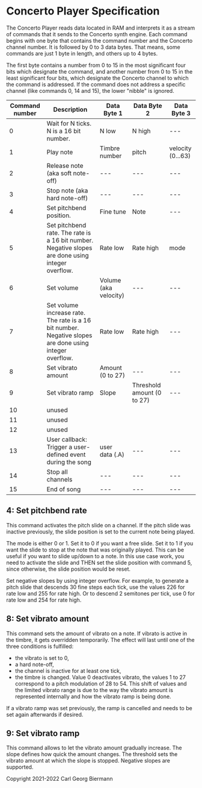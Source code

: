 Concerto Player Specification
=============================

The Concerto Player reads data located in RAM and interprets it as a stream of
commands that it sends to the Concerto synth engine. Each command begins with
one byte that contains the command number and the Concerto channel number. It
is followed by 0 to 3 data bytes. That means, some commands are just 1 byte
in length, and others up to 4 bytes.

The first byte contains a number from 0 to 15 in the most significant four
bits which designate the command, and another number from 0 to 15 in the least
significant four bits, which designate the Concerto channel to which the
command is addressed. If the command does not address a specific channel
(like commands 0, 14 and 15), the lower "nibble" is ignored.

| Command number | Description | Data Byte 1 | Data Byte 2 | Data Byte 3 |
|----------------|-------------|-------------|-------------|-------------|
|              0 | Wait for N ticks. N is a 16 bit number. | N low | N high | --- |
|              1 | Play note | Timbre number | pitch | velocity (0...63) |
|              2 | Release note (aka soft note-off) | --- | --- | --- |
|              3 | Stop note (aka hard note-off) | --- | --- | --- |
|              4 | Set pitchbend position. | Fine tune | Note | --- |
|              5 | Set pitchbend rate. The rate is a 16 bit number. Negative slopes are done using integer overflow. | Rate low | Rate high | mode |
|              6 | Set volume | Volume (aka velocity) | --- | --- |
|              7 | Set volume increase rate. The rate is a 16 bit number. Negative slopes are done using integer overflow. | Rate low | Rate high | --- |
|              8 | Set vibrato amount | Amount (0 to 27) | --- | --- |
|              9 | Set vibrato ramp | Slope | Threshold amount (0 to 27) | --- |
|             10 | unused | | | |
|             11 | unused | | | |
|             12 | unused | | | |
|             13 | User callback: Trigger a user-defined event during the song | user data (.A) | --- | --- |
|             14 | Stop all channels | --- | --- | --- |
|             15 | End of song | --- | --- | --- |




4: Set pitchbend rate
----------------------

This command activates the pitch slide on a channel. If the pitch slide was
inactive previously, the slide position is set to the current note being
played.

The mode is either 0 or 1. Set it to 0 if you want a free slide. Set it to 1 if
you want the slide to stop at the note that was originally played. This can be
useful if you want to slide up/down to a note. In this use case work, you need
to activate the slide and THEN set the slide position with command 5, since
otherwise, the slide position would be reset.

Set negative slopes by using integer overflow. For example, to generate a pitch
slide that descends 30 fine steps each tick, use the values 226 for rate low
and 255 for rate high. Or to descend 2 semitones per tick, use 0 for rate low
and 254 for rate high.


8: Set vibrato amount
---------------------

This command sets the amount of vibrato on a note. If vibrato is active in the
timbre, it gets overridden temporarily. The effect will last until one of the
three conditions is fulfilled:
* the vibrato is set to 0,
* a hard note-off,
* the channel is inactive for at least one tick,
* the timbre is changed.
Value 0 deactivates vibrato, the values 1 to 27 correspond to a pitch
modulation of 28 to 54. This shift of values and the limited vibrato range is
due to the way the vibrato amount is represented internally and how the vibrato
ramp is being done.

If a vibrato ramp was set previously, the ramp is cancelled and needs to be set
again afterwards if desired.


9: Set vibrato ramp
-------------------

This command allows to let the vibrato amount gradually increase. The slope
defines how quick the amount changes. The threshold sets the vibrato amount at
which the slope is stopped. Negative slopes are supported.


Copyright 2021-2022 Carl Georg Biermann